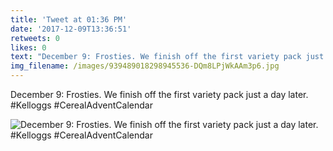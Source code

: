 ```yaml
---
title: 'Tweet at 01:36 PM'
date: '2017-12-09T13:36:51'
retweets: 0
likes: 0
text: "December 9: Frosties. We finish off the first variety pack just a day later. #Kelloggs #CerealAdventCalendar"
img_filename: /images/939489018298945536-DQm8LPjWkAAm3p6.jpg
---
```

December 9: Frosties. We finish off the first variety pack just a day later. #Kelloggs #CerealAdventCalendar

![December 9: Frosties. We finish off the first variety pack just a day later. #Kelloggs #CerealAdventCalendar](/images/939489018298945536-DQm8LPjWkAAm3p6.jpg "December 9: Frosties. We finish off the first variety pack just a day later. #Kelloggs #CerealAdventCalendar")